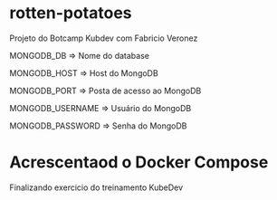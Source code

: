 # rotten-potatoes

Projeto do Botcamp Kubdev com Fabricio Veronez

MONGODB_DB => Nome do database

MONGODB_HOST => Host do MongoDB

MONGODB_PORT => Posta de acesso ao MongoDB

MONGODB_USERNAME => Usuário do MongoDB

MONGODB_PASSWORD => Senha do MongoDB

<h1> Acrescentaod o Docker Compose </h1>

<p> Finalizando exercicio do treinamento KubeDev </P>

